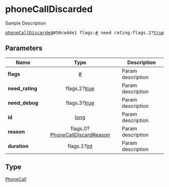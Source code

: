 # phoneCallDiscarded

Sample Description

<pre>
<a href="../constructor/phoneCallDiscarded.md">phoneCallDiscarded</a>#50ca4de1 flags:<a href="../type/#.md">#</a> need_rating:flags.2?<a href="../type/true.md">true</a> need_debug:flags.3?<a href="../type/true.md">true</a> id:<a href="../type/long.md">long</a> reason:flags.0?<a href="../type/PhoneCallDiscardReason.md">PhoneCallDiscardReason</a> duration:flags.1?<a href="../type/int.md">int</a> = <a href="../type/PhoneCall.md">PhoneCall</a>;
</pre>
## Parameters

| Name | Type | Description |
|------|:----:|-------------|
| **flags** | <a href="../type/#.md">#</a> | Param description |
| **need_rating** | flags.2?<a href="../type/true.md">true</a> | Param description |
| **need_debug** | flags.3?<a href="../type/true.md">true</a> | Param description |
| **id** | <a href="../type/long.md">long</a> | Param description |
| **reason** | flags.0?<a href="../type/PhoneCallDiscardReason.md">PhoneCallDiscardReason</a> | Param description |
| **duration** | flags.1?<a href="../type/int.md">int</a> | Param description |

## Type

<a href="../type/PhoneCall.md">PhoneCall</a>
